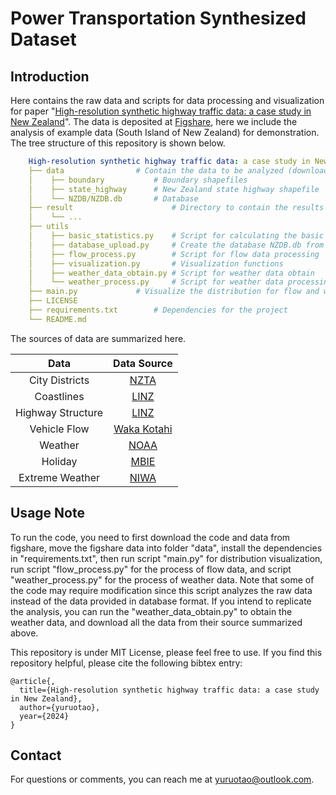 # Power Transportation Synthesized Dataset

## Introduction

Here contains the raw data and scripts for data processing and visualization for paper "[High-resolution synthetic highway traffic data: a case study in New Zealand]()". The data is deposited at [Figshare](), here we include the analysis of example data (South Island of New Zealand) for demonstration. The tree structure of this repository is shown below.

```yaml
    High-resolution synthetic highway traffic data: a case study in New Zealand
    ├── data				# Contain the data to be analyzed (download from figshare)
    │    ├── boundary			# Boundary shapefiles
    │    ├── state_highway		# New Zealand state highway shapefile
    │    └── NZDB/NZDB.db		# Database
    ├── result                     	# Directory to contain the results
    │    └── ...
    ├── utils  
    │    ├── basic_statistics.py	# Script for calculating the basic statistics
    │    ├── database_upload.py		# Create the database NZDB.db from multiple data sources
    │    ├── flow_process.py		# Script for flow data processing
    │    ├── visualization.py		# Visualization functions
    │    ├── weather_data_obtain.py	# Script for weather data obtain
    │    └── weather_process.py		# Script for weather data processing
    ├── main.py				# Visualize the distribution for flow and weather stations
    ├── LICENSE
    ├── requirements.txt		# Dependencies for the project
    └── README.md
```

The sources of data are summarized here.

|       Data       |                                                          Data Source                                                          |
| :---------------: | :---------------------------------------------------------------------------------------------------------------------------: |
|  City Districts  |                                                             [NZTA]()                                                             |
|    Coastlines    |                   [LINZ](https://data.linz.govt.nz/layer/51560-nz-coastlines-and-islands-polygons-topo-1500k/)                   |
| Highway Structure |                           [LINZ](https://data.linz.govt.nz/layer/50329-nz-road-centrelines-topo-150k/)                           |
|   Vehicle Flow   |             [Waka Kotahi](https://opendata-nzta.opendata.arcgis.com/datasets/41e05dcdfcb749d390f7785543fb3b14/about)             |
|      Weather      |                             [NOAA](https://www.ncei.noaa.gov/data/global-summary-of-the-day/access/)                             |
|      Holiday      | [MBIE](https://www.employment.govt.nz/leave-and-holidays/public-holidays/previous-years-public-holidays-and-anniversary-dates#/) |
|  Extreme Weather  |                                                 [NIWA](https://hwe.niwa.co.nz/ )                                                 |

## Usage Note

To run the code, you need to first download the code and data from figshare, move the figshare data into folder "data", install the dependencies in "requirements.txt", then run script "main.py" for distribution visualization, run script "flow_process.py" for the process of flow data, and script "weather_process.py" for the process of weather data. Note that some of the code may require modification since this script analyzes the raw data instead of the data provided in database format. If you intend to replicate the analysis, you can run the "weather_data_obtain.py" to obtain the weather data, and download all the data from their source summarized above.

This repository is under MIT License, please feel free to use. If you find this repository helpful, please cite the following bibtex entry:

```
@article{,
  title={High-resolution synthetic highway traffic data: a case study in New Zealand},
  author={yuruotao},
  year={2024}
}
```

## Contact

For questions or comments, you can reach me at [yuruotao@outlook.com](yuruotao@outlook.com).
